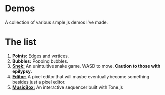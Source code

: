 # Demos
A collection of various simple js demos I've made.

# The list
1. [**Points:**](https://coltonb.github.io/Demos/points/points.html) Edges and vertices.
2. [**Bubbles:**](https://coltonb.github.io/Demos/bubbles/bubbles.html) Popping bubbles.
3. [**Snek:**](https://coltonb.github.io/Demos/snek/snek.html) An unintuitive snake game. WASD to move. **Caution to those with epilypsy.**
4. [**Editor:**](https://coltonb.github.io/Demos/editor/editor.html) A pixel editor that will maybe eventually become something besides just a pixel editor.
5. [**MusicBox:**](https://coltonb.github.io/Demos/musicbox/musicbox.html) An interactive sequencer built with Tone.js
